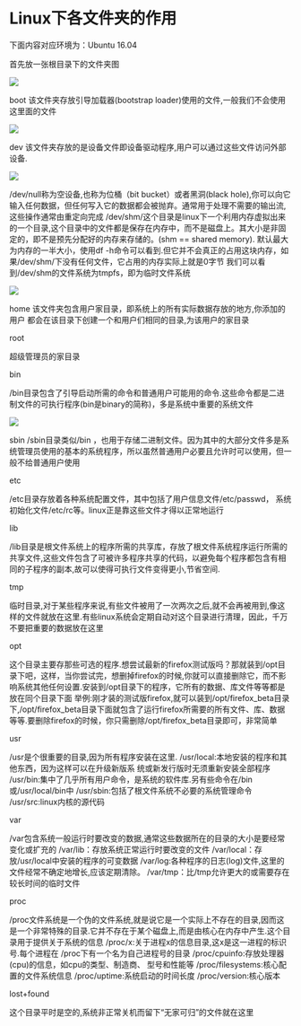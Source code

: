 # Linux下各文件夹的作用


下面内容对应环境为：Ubuntu 16.04

首先放一张根目录下的文件夹图

![](https://qiniu.oneone.life/img/20220129141454.png)

boot
该文件夹存放引导加载器(bootstrap loader)使用的文件,一般我们不会使用这里面的文件

![](https://qiniu.oneone.life/img/20220129141517.png)


dev
该文件夹存放的是设备文件即设备驱动程序,用户可以通过这些文件访问外部设备.

![](https://qiniu.oneone.life/img/20220129141538.png)


/dev/null称为空设备,也称为位桶（bit bucket）或者黑洞(black hole),你可以向它输入任何数据，但任何写入它的数据都会被抛弃。通常用于处理不需要的输出流,这些操作通常由重定向完成
/dev/shm/这个目录是linux下一个利用内存虚拟出来的一个目录,这个目录中的文件都是保存在内存中，而不是磁盘上。其大小是非固定的，即不是预先分配好的内存来存储的。(shm == shared memory).
默认最大为内存的一半大小，使用df -h命令可以看到.但它并不会真正的占用这块内存，如果/dev/shm/下没有任何文件，它占用的内存实际上就是0字节
我们可以看到/dev/shm的文件系统为tmpfs，即为临时文件系统

![](https://qiniu.oneone.life/img/20220129141553.png)


home
该文件夹包含用户家目录，即系统上的所有实际数据存放的地方,你添加的用户 都会在该目录下创建一个和用户们相同的目录,为该用户的家目录

root

超级管理员的家目录

bin

/bin目录包含了引导启动所需的命令和普通用户可能用的命令.这些命令都是二进制文件的可执行程序(bin是binary的简称)，多是系统中重要的系统文件

![](https://qiniu.oneone.life/img/20220129141608.png)


sbin
/sbin目录类似/bin ，也用于存储二进制文件。因为其中的大部分文件多是系统管理员使用的基本的系统程序，所以虽然普通用户必要且允许时可以使用，但一般不给普通用户使用

etc

/etc目录存放着各种系统配置文件，其中包括了用户信息文件/etc/passwd， 系统初始化文件/etc/rc等。linux正是靠这些文件才得以正常地运行

lib

/lib目录是根文件系统上的程序所需的共享库，存放了根文件系统程序运行所需的共享文件,这些文件包含了可被许多程序共享的代码，以避免每个程序都包含有相同的子程序的副本,故可以使得可执行文件变得更小,节省空间.

tmp

临时目录,对于某些程序来说,有些文件被用了一次两次之后,就不会再被用到,像这样的文件就放在这里.有些linux系统会定期自动对这个目录进行清理，因此，千万不要把重要的数据放在这里

opt

这个目录主要存那些可选的程序.想尝试最新的firefox测试版吗？那就装到/opt目录下吧，这样，当你尝试完，想删掉firefox的时候,你就可以直接删除它，而不影响系统其他任何设置.安装到/opt目录下的程序，它所有的数据、库文件等等都是放在同个目录下面
举例:刚才装的测试版firefox,就可以装到/opt/firefox_beta目录下,/opt/firefox_beta目录下面就包含了运行firefox所需要的所有文件、库、数据等等.要删除firefox的时候，你只需删除/opt/firefox_beta目录即可，非常简单

usr

/usr是个很重要的目录,因为所有程序安装在这里.
/usr/local:本地安装的程序和其他东西，因为这样可以在升级新版系 统或新发行版时无须重新安装全部程序
/usr/bin:集中了几乎所有用户命令，是系统的软件库.另有些命令在/bin或/usr/local/bin中
/usr/sbin:包括了根文件系统不必要的系统管理命令
/usr/src:linux内核的源代码

var

/var包含系统一般运行时要改变的数据,通常这些数据所在的目录的大小是要经常变化或扩充的
/var/lib：存放系统正常运行时要改变的文件
/var/local：存放/usr/local中安装的程序的可变数据
/var/log:各种程序的日志(log)文件,这里的文件经常不确定地增长,应该定期清除。
/var/tmp：比/tmp允许更大的或需要存在较长时间的临时文件

proc

/proc文件系统是一个伪的文件系统,就是说它是一个实际上不存在的目录,因而这是一个非常特殊的目录.它并不存在于某个磁盘上,而是由核心在内存中产生.这个目录用于提供关于系统的信息
/proc/x:关于进程x的信息目录,这x是这一进程的标识号.每个进程在 /proc下有一个名为自己进程号的目录
/proc/cpuinfo:存放处理器(cpu)的信息，如cpu的类型、制造商、 型号和性能等
/proc/filesystems:核心配置的文件系统信息
/proc/uptime:系统启动的时间长度
/proc/version:核心版本

lost+found

这个目录平时是空的,系统非正常关机而留下“无家可归”的文件就在这里
